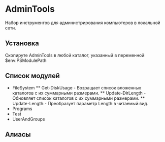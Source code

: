 ﻿AdminTools
==========
Набор инструментов для администрирования компьютеров в локальной сети.

Установка
---------
Скопируте AdminTools в любой каталог, указанный в переменной $env:PSModulePath

Список модулей
--------------
* FileSystem
** Get-DiskUsage - Возращает список вложенных каталогов с их суммарными размерами.
** Update-DirLength - Обновляет список каталогов с их суммарными размерами.
** Update-Length - Преобразует параметр Length в читаемый вид. 
* Programs
* Test
* UserAndGroups

Алиасы
------
